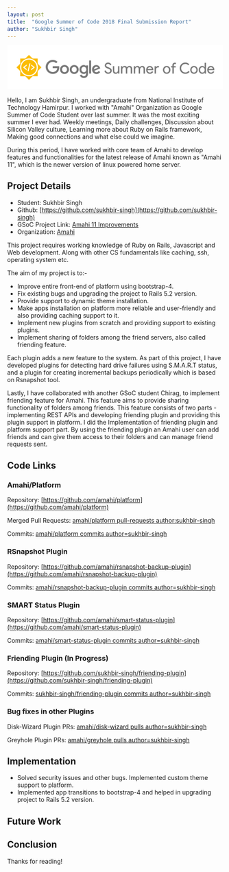 ```yaml
---
layout: post
title:  "Google Summer of Code 2018 Final Submission Report"
author: "Sukhbir Singh"
---
```


![Google Summer of Code Image](https://github.com/sukhbir-singh/blog/raw/master/assets/images/gsoc_image.png "Google Summer of Code Image")

Hello, 
I am Sukhbir Singh, an undergraduate from National Institute of Technology Hamirpur. I worked with "Amahi" Organization as Google Summer of Code Student over last summer. It was the most exciting summer I ever had. Weekly meetings, Daily challenges, Discussion about Silicon Valley culture, Learning more about Ruby on Rails framework, Making good connections and what else could we imagine.

During this period, I have worked with core team of Amahi to develop features and functionalities for the latest release of Amahi known as "Amahi 11", which is the newer version of linux powered home server. 

## Project Details

- Student: Sukhbir Singh
- Github: [https://github.com/sukhbir-singh](https://github.com/sukhbir-singh)
- GSoC Project Link: [Amahi 11 Improvements](https://summerofcode.withgoogle.com/projects/#6139448354406400)
- Organization: [Amahi](https://github.com/amahi/)

This project requires working knowledge of Ruby on Rails, Javascript and Web development. Along with other CS fundamentals like caching, ssh, operating system etc. 

The aim of my project is to:-
- Improve entire front-end of platform using bootstrap-4.
- Fix existing bugs and upgrading the project to Rails 5.2 version.
- Provide support to dynamic theme installation.
- Make apps installation on platform more reliable and user-friendly and also providing caching support to it. 
- Implement new plugins from scratch and providing support to existing plugins.
- Implement sharing of folders among the friend servers, also called friending feature.

Each plugin adds a new feature to the system. As part of this project, I have developed plugins for detecting hard drive failures using S.M.A.R.T status, and a plugin for creating incremental backups periodically which is based on Rsnapshot tool. 

Lastly, I have collaborated with another GSoC student Chirag, to implement friending feature for Amahi. This feature aims to provide sharing functionality of folders among friends. This feature consists of two parts - implementing REST APIs and developing friending plugin and providing this plugin support in platform. I did the Implementation of friending plugin and platform support part. By using the friending plugin an Amahi user can add friends and can give them access to their folders and can manage friend requests sent. 

## Code Links

### Amahi/Platform

Repository: [https://github.com/amahi/platform](https://github.com/amahi/platform)

Merged Pull Requests: [amahi/platform pull-requests author:sukhbir-singh](https://github.com/amahi/platform/pulls?q=is%3Apr+author%3Asukhbir-singh+is%3Aclosed)

Commits: [amahi/platform commits author=sukhbir-singh](https://github.com/amahi/platform/commits/r52-bs4-app-installs?author=sukhbir-singh)

### RSnapshot Plugin

Repository: [https://github.com/amahi/rsnapshot-backup-plugin](https://github.com/amahi/rsnapshot-backup-plugin)

Commits: [amahi/rsnapshot-backup-plugin commits author=sukhbir-singh](https://github.com/amahi/rsnapshot-backup-plugin/commits?author=sukhbir-singh)

### SMART Status Plugin

Repository: [https://github.com/amahi/smart-status-plugin](https://github.com/amahi/smart-status-plugin)

Commits: [amahi/smart-status-plugin commits author=sukhbir-singh](https://github.com/amahi/smart-status-plugin/commits?author=sukhbir-singh)

### Friending Plugin (In Progress)

Repository: [https://github.com/sukhbir-singh/friending-plugin](https://github.com/sukhbir-singh/friending-plugin)

Commits: [sukhbir-singh/friending-plugin commits author=sukhbir-singh](https://github.com/sukhbir-singh/friending-plugin/commits?author=sukhbir-singh)

### Bug fixes in other Plugins

Disk-Wizard Plugin PRs: [amahi/disk-wizard pulls author=sukhbir-singh](https://github.com/amahi/disk-wizard/pulls?q=is%3Apr+author%3Asukhbir-singh)

Greyhole Plugin PRs: [amahi/greyhole pulls author=sukhbir-singh](https://github.com/amahi/greyhole/pulls/sukhbir-singh)


## Implementation
- Solved security issues and other bugs. Implemented custom theme support to platform.
- Implemented app transitions to bootstrap-4 and helped in upgrading project to Rails 5.2 version.

## Future Work


## Conclusion



Thanks for reading!

